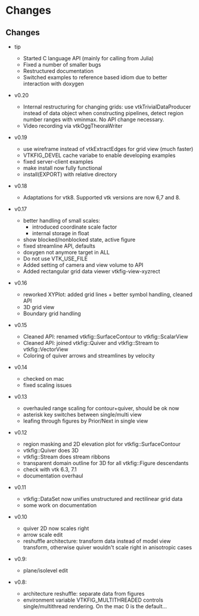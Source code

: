 Changes
=======


## Changes
- tip
  - Started C language API (mainly for calling from Julia)
  - Fixed a number of smaller bugs
  - Restructured documentation
  - Switched examples to reference based idiom due to better interaction with doxygen
  
- v0.20
  - Internal restructuring for changing grids: use vtkTrivialDataProducer instead of data object
    when constructing pipelines, detect  region number ranges with vminmax. No API change necessary.
  - Video recording via vtkOggTheoraWriter

- v0.19
  - use wireframe instead of vtkExtractEdges for grid view (much faster)
  - VTKFIG_DEVEL cache variabe to enable developing examples
  - fixed server-client examples
  - make install now fully functional
  - install(EXPORT) with relative directory
  
- v0.18
  - Adaptations for vtk8. Supported vtk versions are now
    6,7 and 8.

- v0.17
  - better handling of small scales:
     - introduced coordinate scale factor
     - internal storage in float
  - show blocked/nonblocked state, active figure
  - fixed streamline API, defaults
  - doxygen not anymore target in ALL
  - Do not use VTK_USE_FILE
  - Added setting of camera and view volume to API
  - Added rectangular grid data viewer vtkfig-view-xyzrect

- v0.16
  - reworked XYPlot: added grid lines + better symbol handling, cleaned API
  - 3D grid view
  - Boundary grid handling

- v0.15
  - Cleaned API: renamed vtkfig::SurfaceContour to vtkfig::ScalarView
  - Cleaned API: joined vtkfig::Quiver and  vtkfig::Stream to vtkfig::VectorView
  - Coloring of quiver arrows and streamlines by velocity

- v0.14
  - checked on mac
  - fixed scaling issues

- v0.13
  - overhauled range scaling for contour+quiver, should be ok now
  - asterisk key switches between single/multi view
  - leafing through figures by Prior/Next in single view 

- v0.12
  - region masking and  2D elevation  plot for vtkfig::SurfaceContour
  - vtkfig::Quiver does 3D
  - vtkfig::Stream does stream ribbons
  - transparent domain outline for 3D for all vtkfig::Figure descendants
  - check with vtk 6.3, 7.1
  - documentation overhaul
  
- v0.11
  - vtkfig::DataSet now unifies unstructured and rectilinear grid data
  - some work on documentation

- v0.10
  - quiver 2D now scales right
  - arrow scale edit
  - reshuffle architecture: transform data instead of model view transform, otherwise
    quiver wouldn't scale right in anisotropic cases

- v0.9:
  - plane/isolevel edit

- v0.8: 
  - architecture reshuffle: separate data from figures
  - environment variable VTKFIG_MULTITHREADED controls single/multithread
    rendering. On the mac 0 is the default...
